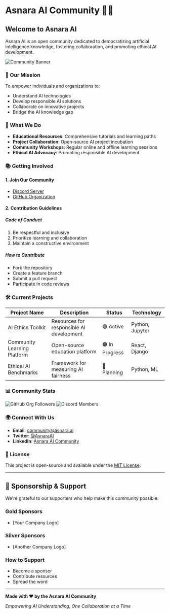 # Asnara AI Community 🤖✨

## Welcome to Asnara AI 

Asnara AI is an open community dedicated to democratizing artificial intelligence knowledge, fostering collaboration, and promoting ethical AI development.

![Community Banner](/banner.png)

### 🌟 Our Mission

To empower individuals and organizations to:
- Understand AI technologies
- Develop responsible AI solutions
- Collaborate on innovative projects
- Bridge the AI knowledge gap

### 🚀 What We Do

- **Educational Resources**: Comprehensive tutorials and learning paths
- **Project Collaboration**: Open-source AI project incubation
- **Community Workshops**: Regular online and offline learning sessions
- **Ethical AI Advocacy**: Promoting responsible AI development

### 📚 Getting Involved

#### 1. Join Our Community
- [Discord Server](https://discord.gg/your-invite-link)
- [GitHub Organization](https://github.com/asnara-ai)

#### 2. Contribution Guidelines

##### Code of Conduct
1. Be respectful and inclusive
2. Prioritize learning and collaboration
3. Maintain a constructive environment

##### How to Contribute
- Fork the repository
- Create a feature branch
- Submit a pull request
- Participate in code reviews

### 🛠 Current Projects

| Project Name | Description | Status | Technology |
|-------------|-------------|--------|------------|
| AI Ethics Toolkit | Resources for responsible AI development | 🟢 Active | Python, Jupyter |
| Community Learning Platform | Open-source education platform | 🟠 In Progress | React, Django |
| Ethical AI Benchmarks | Framework for measuring AI fairness | 🔵 Planning | Python, ML |

### 📊 Community Stats

![GitHub Org Followers](https://img.shields.io/github/followers/asnara-ai?style=social)
![Discord Members](https://img.shields.io/discord/your-server-id?logo=discord&logoColor=white)

### 🌍 Connect With Us

- **Email**: community@asnara.ai
- **Twitter**: [@AsnaraAI](https://twitter.com/your-handle)
- **LinkedIn**: [Asnara AI Community](https://linkedin.com/company/your-page)

### 📝 License

This project is open-source and available under the [MIT License](LICENSE).

---

## 🤝 Sponsorship & Support

We're grateful to our supporters who help make this community possible:

### Gold Sponsors
- [Your Company Logo]

### Silver Sponsors
- [Another Company Logo]

### How to Support
- Become a sponsor
- Contribute resources
- Spread the word

---

**Made with ❤️ by the Asnara AI Community**

*Empowering AI Understanding, One Collaboration at a Time*
